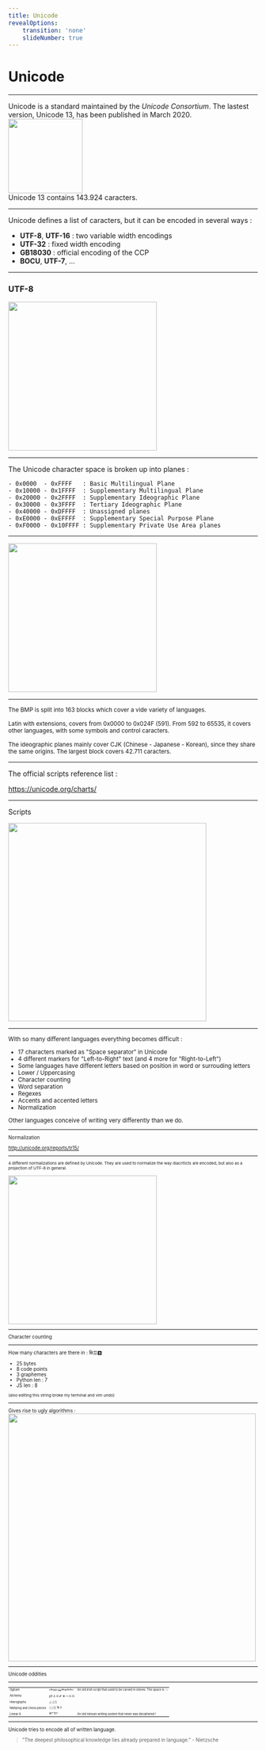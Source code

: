 ```yaml
---
title: Unicode
revealOptions:
    transition: 'none'
    slideNumber: true
---
```

<link rel="stylesheet" href="https://use.fontawesome.com/releases/v5.0.13/css/all.css" integrity="sha384-DNOHZ68U8hZfKXOrtjWvjxusGo9WQnrNx2sqG0tfsghAvtVlRW3tvkXWZh58N9jp" crossorigin="anonymous">
<h1>Unicode</h1>

---

Unicode is a standard maintained by the *Unicode Consortium*. The lastest version, Unicode 13, has been published in March 2020.
<br>
<img src="assets/unicode.svg.png" height="150px">
<br>
Unicode 13 contains 143.924 caracters.

---

Unicode defines a list of caracters, but it can be encoded in several ways :
- __UTF-8__, __UTF-16__ : two variable width encodings
- __UTF-32__ : fixed width encoding
- __GB18030__ : official encoding of the CCP
- __BOCU__, __UTF-7__, ...

---

<h3>UTF-8</h3>
<img src="assets/utf8.png" height="300px">

---

The Unicode character space is broken up into planes :
```
- 0x0000  - 0xFFFF   : Basic Multilingual Plane
- 0x10000 - 0x1FFFF  : Supplementary Multilingual Plane
- 0x20000 - 0x2FFFF  : Supplementary Ideographic Plane
- 0x30000 - 0x3FFFF  : Tertiary Ideographic Plane
- 0x40000 - 0xDFFFF  : Unassigned planes
- 0xE0000 - 0xEFFFF  : Supplementary Special Purpose Plane
- 0xF0000 - 0x10FFFF : Supplementary Private Use Area planes
```

---

<img src="assets/utf8-planes.png" height="300px">


---

<small>
The BMP is split into 163 blocks which cover a vide variety of languages.
<br><br>
Latin with extensions, covers from 0x0000 to 0x024F (591). From 592 to 65535, it covers other languages, with some symbols and control caracters.
<br><br>
The ideographic planes mainly cover CJK (Chinese - Japanese - Korean), since they share the same origins. The largest block covers 42.711 caracters.
</small>

---

The official scripts reference list :

https://unicode.org/charts/

---

Scripts

<img src="assets/ethiopic.png" height="400px">

---

<small>
With so many different languages everything becomes difficult :

<ul>
    <li>17 characters marked as "Space separator" in Unicode</li>
    <li>4 different markers for "Left-to-Right" text (and 4 more for "Right-to-Left")</li>
    <li>Some languages have different letters based on position in word or surrouding letters</li>
    <li>Lower / Uppercasing</li>
    <li>Character counting</li>
    <li>Word separation</li>
    <li>Regexes</li>
    <li>Accents and accented letters</li>
    <li>Normalization</li>
</ul>


Other languages conceive of writing very differently than we do.
<small>

---

Normalization

http://unicode.org/reports/tr15/

---

<small>4 different normalizations are defined by Unicode.
They are used to normalize the way diacriticts are encoded, but also as a projection of UTF-8 in general.</small>

<img src="assets/normalization.jpg" height="300px">

---

Character counting

---

How many characters are there in :
क्षि♊🅱️

- 25 bytes
- 8 code points
- 3 graphemes
- Python len : 7
- JS len : 8

<small>(also editing this string broke my terminal and vim undo)</small>

---

Gives rise to ugly algorithms :<br>
<img src="assets/segmentation.png" height="500px">

---

Unicode oddities

---

<table style="font-size: 0.6em;">
  <tr>
    <td>Ogham</td>
    <td>᚛ᚈᚑᚋ ᚄᚉᚑᚈᚈ᚜</td>
    <td>An old irish script that used to be carved in stones. The space is :  </td>
  </tr>
  <tr>
    <td>Alchemy</td>
    <td>🜢🜵  🜶  🜷  🜸  🜹  🜺  🜻  🜼</td>
    <td></td>
  </tr>
  <tr>
    <td>Hieroglyphs</td>
    <td>𓀉𓀁𓀅</td>
    <td></td>
  </tr>
  <tr>
    <td>Mahjong and chess pieces</td>
    <td>🀃🀇🀘 🨮🨰</td>
    <td></td>
  </tr>
  <tr>
    <td>Linear A</td>
    <td>𐘃𐘈𐘔𐘘</td>
    <td>An old minoan writing system that never was deciphered !</td>
  </tr>
</table>

---

Unicode tries to encode all of written language.

> "The deepest philosophical knowledge lies already prepared in language." - Nietzsche
